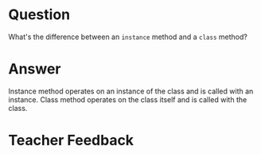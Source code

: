 # Question
What's the difference between an `instance` method and a `class` method?

# Answer
Instance method operates on an instance of the class and is called with an instance. Class method operates on the class itself and is called with the class.

# Teacher Feedback